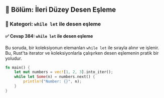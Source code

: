## 📘 Bölüm: İleri Düzey Desen Eşleme
### 🔹 Kategori: `while let` ile desen eşleme
#### ✅ Cevap 384: `while let` ile desen eşleme

Bu soruda, bir koleksiyonun elemanları `while let` ile sırayla alınır ve işlenir. Bu, Rust'ta iterator ve koleksiyonlarla çalışırken desen eşlemenin pratik bir yoludur.

```rust
fn main() {
    let mut numbers = vec![1, 2, 3].into_iter();
    while let Some(n) = numbers.next() {
        println!("Number: {}", n);
    }
}
```
